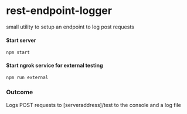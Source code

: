 # rest-endpoint-logger
small utility to setup an endpoint to log post requests

#### Start server
```npm start```

#### Start ngrok service for external testing
```npm run external```

### Outcome
Logs POST requests to [serveraddress]/test to the console and a log file
